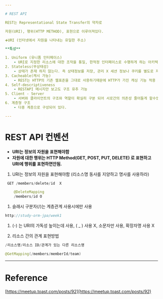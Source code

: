 ```yaml
---

# REST API

REST는 Representational State Transfer의 약자로 

자원(URI), 행위(HTTP METHOD), 표현으로 이루어져있다.

➕URI (인터넷에서 자원을 나타내는 유일한 주소)

**특성**

1. Uniform (유니폼 인터페이스)
    - URI로 지정한 리소스에 대한 조작을 통일, 한적정 인터페이스로 수행하게 하는 아키텍쳐
2. Stateless(무상태성)
    - 상태가 존재 하지 않는다. 즉 상태정보를 저장, 관리 X 세션 정보나 쿠키를 별도로 저장 X 따라서 API요청만 처리하면 된다 → 자유도 up , 구현 단순
3. Cacheable(캐시 가능)
    - REST는 HTTP의 기존 웹표준을 그대로 사용하기때문에 HTTP가 가진 캐싱 기능 적용 가능
4. Self-descriptiveness
    - RESTAPI 메시지만 보고도 구조 유추 가능
5. Client - Server
    - 서버와 클라이언트의 구조와 역할이 확실히 구분 되어 서로간의 의존성 줄어들게 할수있다
6. 계층형 구조
    - 다중 계층으로 구성되어 있다.

---
```


# REST API 컨벤션

- **URI는 정보의 자원을 표현해야함**
- **자원에 대한 행위는 HTTP Method(GET, POST, PUT, DELETE) 로 표현하고 URI에 행위를 표현하면안됨.**

1. URI는 정보의 자원을 표현해야함 (리소스명 동사를 지양하고 명사를 사용하라)

```java
 GET /members/delete/id  X

	@DeleteMapping
	/members/id O
```

1. 슬래시 구분자(/)는 계층관계 사용시에만 사용

```java
http://study-orm-jpa/week1 
```

1. (-) 는 URI의 가독성 높이는데 사용, ( _ ) 사용 X, 소문자만 사용, 확장자명 사용 X

1. 리소스 간의 관계 표현방법

```java
/리소스명/리소스 ID/관계가 있는 다른 리소스명

@GetMapping(/members/memberId/team)
```

---

# Reference

[https://meetup.toast.com/posts/92](https://meetup.toast.com/posts/92)